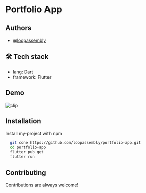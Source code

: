 
# Portfolio App


## Authors

- [@loopassembly](https://www.github.com/loopassembly)


## 🛠 Tech stack 
- lang: Dart 
- framework: Flutter


## Demo


![clip](https://github.com/loopassembly/portfolio-app/assets/62586139/0a8a381e-87a9-416a-ab66-e27e05a0c225)



## Installation

Install my-project with npm

```bash
  git cone https://github.com/loopassembly/portfolio-app.git
  cd portfolio-app
  flutter pub get
  flutter run

```
## Contributing

Contributions are always welcome!



    
